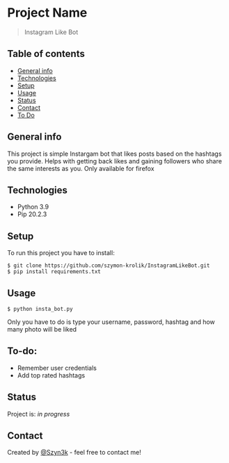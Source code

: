 
# Project Name
> Instagram Like Bot

## Table of contents
* [General info](#general-info)
* [Technologies](#technologies)
* [Setup](#setup)
* [Usage](#usage)
* [Status](#status)
* [Contact](#contact)
* [To Do](#To-do)

## General info
This project is simple Instargam bot that likes posts based on the hashtags you provide.
Helps with getting back likes and gaining followers who share the same interests as you.
Only available for firefox



## Technologies
* Python 3.9
* Pip 20.2.3

## Setup
To run this project you have to install:

```
$ git clone https://github.com/szymon-krolik/InstagramLikeBot.git
$ pip install requirements.txt

```
## Usage
```
$ python insta_bot.py

```
Only you have to do is type your username, password, hashtag and how many photo will be liked

## To-do:
* Remember user credentials
* Add top rated hashtags

## Status
Project is: _in progress_

## Contact
Created by [@Szyn3k](https://www.instagram.com/szymon.krolik/) - feel free to contact me!
